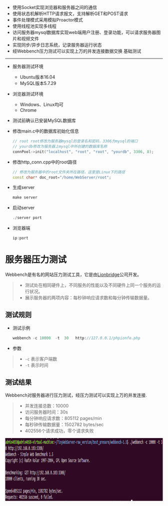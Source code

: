 * 使用Socket实现浏览器和服务器之间的通信
* 使用状态机解析HTTP请求报文，支持解析GET和POST请求
* 事件处理模式采用模拟Proactor模式
* 使用线程池实现多线程
* 访问服务器mysql数据库实现web端用户注册、登录功能，可以请求服务器图片和视频文件
* 实现同步/异步日志系统，记录服务器运行状态
* 经Webbench压力测试可以实现上万的并发连接数据交换
基础测试
------------
* 服务器测试环境
	* Ubuntu版本16.04
	* MySQL版本5.7.29
* 浏览器测试环境
	* Windows、Linux均可
	* Chrome

* 测试前确认已安装MySQL数据库

* 修改main.c中的数据库初始化信息

    ```C++
    // root root修改为服务器mysql的登录名和密码，3306为mysql的端口
	// yourdb修改为服务器上mysql中所创建的数据库名称
    connPool->init("localhost", "root", "root", "yourdb", 3306, 8);
    ```

* 修改http_conn.cpp中的root路径

    ```C++
	// 修改为服务器中的root文件夹所在路径，这里是Linux下的路径
    const char* doc_root="/home/WebServer/root";
    ```

* 生成server

    ```C++
    make server
    ```

* 启动server

    ```C++
    ./server port
    ```

* 浏览器端

    ```C++
    ip:port
    ```

服务器压力测试
===============
Webbench是有名的网站压力测试工具，它是由[Lionbridge](http://www.lionbridge.com)公司开发。

> * 测试处在相同硬件上，不同服务的性能以及不同硬件上同一个服务的运行状况。
> * 展示服务器的两项内容：每秒钟响应请求数和每分钟传输数据量。


测试规则
------------
* 测试示例

    ```C++
	webbench -c 10000  -t  30   http://127.0.0.1/phpionfo.php
    ```
* 参数

> * `-c` 表示客户端数
> * `-t` 表示时间


测试结果
---------
Webbench对服务器进行压力测试，经压力测试可以实现上万的并发连接.
> * 并发连接总数：10000
> * 访问服务器时间：30s
> * 每分钟响应请求数：805112 pages/min
> * 每秒钟传输数据量：1502782 bytes/sec
> * 402556个请求成功，零个请求失败
<div align=center><img src="https://github.com/4050km/webserver/blob/main/root/testresult.png" height="201"/> </div>
